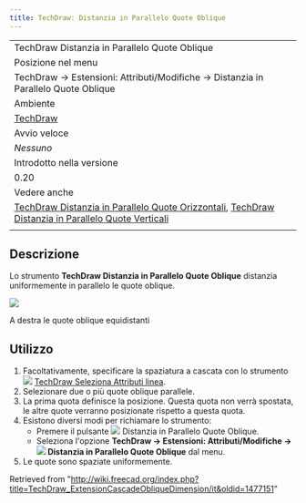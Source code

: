 ```yaml
---
title: TechDrawː Distanzia in Parallelo Quote Oblique
---
```

|  |
| --- |
| TechDraw Distanzia in Parallelo Quote Oblique |
| Posizione nel menu |
| TechDraw → Estensioni: Attributi/Modifiche → Distanzia in Parallelo Quote Oblique |
| Ambiente |
| [TechDraw](/TechDraw_Workbench/it "TechDraw Workbench/it") |
| Avvio veloce |
| *Nessuno* |
| Introdotto nella versione |
| 0.20 |
| Vedere anche |
| [TechDraw Distanzia in Parallelo Quote Orizzontali](/TechDraw_ExtensionCascadeHorizDimension/it "TechDraw ExtensionCascadeHorizDimension/it"), [TechDraw Distanzia in Parallelo Quote Verticali](/TechDraw_ExtensionCascadeVertDimension/it "TechDraw ExtensionCascadeVertDimension/it") |
|  |

## Descrizione

Lo strumento **TechDraw Distanzia in Parallelo Quote Oblique** distanzia uniformemente in parallelo le quote oblique.

![](/images/TechDraw_ExtensionCascadeObliqueDimensionExample.png)

A destra le quote oblique equidistanti

## Utilizzo

1. Facoltativamente, specificare la spaziatura a cascata con lo strumento ![](/images/TechDraw_ExtensionSelectLineAttributes.svg) [TechDraw Seleziona Attributi linea](/TechDraw_ExtensionSelectLineAttributes/it "TechDraw ExtensionSelectLineAttributes/it").
2. Selezionare due o più quote oblique parallele.
3. La prima quota definisce la posizione. Questa quota non verrà spostata, le altre quote verranno posizionate rispetto a questa quota.
4. Esistono diversi modi per richiamare lo strumento:
   * Premere il pulsante ![](/images/TechDraw_ExtensionCascadeObliqueDimension.svg) Distanzia in Parallelo Quote Oblique.
   * Seleziona l'opzione **TechDraw → Estensioni: Attributi/Modifiche → ![](/images/TechDraw_ExtensionCascadeObliqueDimension.svg) Distanzia in Parallelo Quote Oblique** dal menu.
5. Le quote sono spaziate uniformemente.

Retrieved from "<http://wiki.freecad.org/index.php?title=TechDraw_ExtensionCascadeObliqueDimension/it&oldid=1477151>"